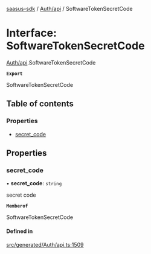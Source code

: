 [saasus-sdk](../README.md) / [Auth/api](../modules/Auth_api.md) / SoftwareTokenSecretCode

# Interface: SoftwareTokenSecretCode

[Auth/api](../modules/Auth_api.md).SoftwareTokenSecretCode

**`Export`**

SoftwareTokenSecretCode

## Table of contents

### Properties

- [secret\_code](Auth_api.SoftwareTokenSecretCode.md#secret_code)

## Properties

### secret\_code

• **secret\_code**: `string`

secret code

**`Memberof`**

SoftwareTokenSecretCode

#### Defined in

[src/generated/Auth/api.ts:1509](https://github.com/saasus-platform/saasus-sdk-javascript/blob/c67ac22/src/generated/Auth/api.ts#L1509)
